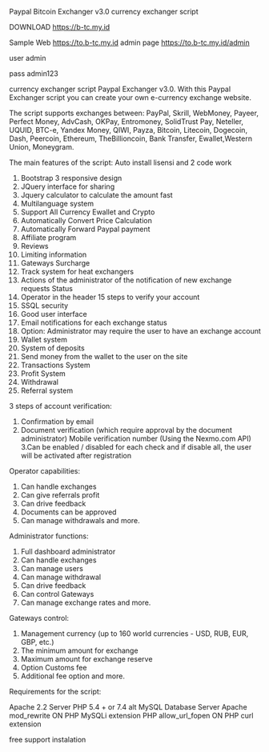 

Paypal Bitcoin Exchanger v3.0 currency exchanger script

DOWNLOAD  https://b-tc.my.id

Sample Web https://to.b-tc.my.id
admin page https://to.b-tc.my.id/admin

user admin

pass admin123

currency exchanger script Paypal Exchanger v3.0. With this Paypal Exchanger script you can create your own e-currency exchange website.

The script supports exchanges between: PayPal, Skrill, WebMoney, Payeer, Perfect Money, AdvCash, OKPay, Entromoney, SolidTrust Pay, Neteller, UQUID, BTC-e, Yandex Money, QIWI, Payza, Bitcoin, Litecoin, Dogecoin, Dash, Peercoin, Ethereum, TheBillioncoin, Bank Transfer, Ewallet,Western Union, Moneygram.

The main features of the script:
 Auto install lisensi and 2 code work
1. Bootstrap 3 responsive design
2. JQuery interface for sharing
3. Jquery calculator to calculate the amount fast
4. Multilanguage system
5. Support All Currency Ewallet and Crypto
6. Automatically Convert Price Calculation
7. Automatically Forward Paypal payment
8. Affiliate program
9. Reviews
10. Limiting information
11. Gateways Surcharge
12. Track system for heat exchangers
13. Actions of the administrator of the notification of new exchange requests Status
14. Operator in the header
15 steps to verify your account
16. SSQL security
17. Good user interface
18. Email notifications for each exchange status
19. Option: Administrator may require the user to have an exchange account
20. Wallet system
21. System of deposits
22. Send money from the wallet to the user on the site
23. Transactions System
24. Profit System
25. Withdrawal
26. Referral system

3 steps of account verification:

1. Confirmation by email
2. Document verification (which require approval by the document administrator) Mobile verification number (Using the Nexmo.com API)
3.Can be enabled / disabled for each check and if disable all, the user will be activated after registration

Operator capabilities:

1. Can handle exchanges
2. Can give referrals profit
3. Can drive feedback
4. Documents can be approved
5. Can manage withdrawals and more.

Administrator functions:

1. Full dashboard administrator
2. Can handle exchanges
3. Can manage users
4. Can manage withdrawal
5. Can drive feedback
6. Can control Gateways
7. Can manage exchange rates and more.

Gateways control:

1. Management currency (up to 160 world currencies - USD, RUB, EUR, GBP, etc.)
2. The minimum amount for exchange
3. Maximum amount for exchange reserve
4. Option Customs fee
5. Additional fee option and more.

Requirements for the script:

Apache 2.2 Server
PHP 5.4 + or 7.4 alt
MySQL Database Server
Apache mod_rewrite ON
PHP MySQLi extension
PHP allow_url_fopen ON
PHP curl extension

free support instalation
